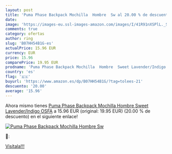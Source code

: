 ```yaml
---
layout: post
title: 'Puma Phase Backpack Mochilla  Hombre  Sw al 20.00 % de descuento'
date: 
image: 'https://images-eu.ssl-images-amazon.com/images/I/41R91nXSPlL._SL200_.jpg'
comments: true
category: ofertas
author: ring
slug: 'B07HH54B1G-es'
actualPrice: 15.96 EUR
currency: EUR
price: 15.96
comparePrice: 19.95 EUR
prodname: 'Puma Phase Backpack Mochilla  Hombre  Sweet Lavender/Indigo  OSFA'
country: 'es'
flag: '🇪🇸'
buyurl: 'https://www.amazon.es/dp/B07HH54B1G/?tag=tolees-21'
descuento: '20.00'
average: '15.96'
---
```


Ahora mismo tienes [Puma Phase Backpack Mochilla  Hombre  Sweet Lavender/Indigo  OSFA](https://www.amazon.es/dp/B07HH54B1G/?tag=tolees-21) a 15.96 EUR (original: 19.95 EUR) (20.00 %  de descuento) en el siguiente enlace!

[![Puma Phase Backpack Mochilla  Hombre  Sw](https://images-eu.ssl-images-amazon.com/images/I/41R91nXSPlL._SL200_.jpg)](https://www.amazon.es/dp/B07HH54B1G/?tag=tolees-21)

🔎:


[Visítala!!!](https://www.amazon.es/dp/B07HH54B1G/?tag=tolees-21)
